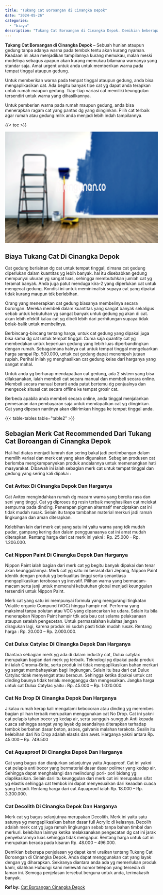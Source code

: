 ```yaml
---
title: "Tukang Cat Boroangan di Cinangka Depok"
date: "2024-05-26"
categories: 
  - "biaya"
description: "Tukang Cat Boroangan di Cinangka Depok. Demikian beberapa penjelasan yg dapat kami uraikan tentang Tukang Cat Boroangan di Cinangka Depok. Anda dapat menggun..."
---
```


**Tukang Cat Boroangan di Cinangka Depok** – Sebuah hunian ataupun gedung tanpa adanya warna pada tembok tentu akan kurang nyaman. Keadaan ini akan menjadikan tampilannya kurang memukau, malah meski modelnya sebagus apapun akan kurang memukau bilamana warnanya yang standar saja. Amat urgent untuk anda untuk memberikan warna pada tempat tinggal ataupun gedung.

Untuk memberikan warna pada tempat tinggal ataupun gedung, anda bisa mengaplikasikan cat. Ada begitu banyak tipe cat yg dapat anda terapkan untuk rumah maupun gedung. Tiap-tiap variasi cat memiliki keunggulan tersendiri untuk warna yang dihasilkannya.

Untuk pemberian warna pada rumah maupun gedung, anda bisa menerapkan ragam cat yang pantas dg yang diinginkan. Pilih cat terbaik agar rumah atau gedung milik anda menjadi lebih indah tampilannya.

{{< toc >}}

![Tukang Cat Boroangan di Cinangka Depok](/images/jasa-cat-murah11.png)

## Biaya Tukang Cat Di Cinangka Depok

Cat gedung berlainan dg cat untuk tempat tinggal, dimana cat gedung diperlukan dalam kuantitas yg lebih banyak. hal itu disebabkan gedung mempunyai ukuran yg sangat luas, sehingga membutuhkan jumlah cat yg teramat banyak. Anda juga patut menduga kira-2 yang diperlukan cat untuk mengecat gedung. Kondisi ini untuk meminimalisir supaya cat yang dipakai tidak kurang maupun tdk berlebihan.

Orang yang menerapkan cat gedung biasanya membelinya secara borongan. Mereka membeli dalam kuantitas yang sangat banyak sekaligus sebab untuk kebutuhan yg sangat banyak untuk gedung yg akan di cat. akan lebih efektif kalau cat yg dibeli lebih dari perhitungan supaya tidak bolak-balik untuk membelinya.

Berbincang-bincang tentang harga, untuk cat gedung yang dipakai juga bisa sama dg cat untuk tempat tinggal. Cuma saja quantity cat yg membedakan untuk keperluan gedung yang lebih luas diperbandingkan dengan rumah. Sebagaimana halnya cat untuk tempat tinggal mengeluarkan harga sampai Rp. 500.000, untuk cat gedung dapat menempuh jutaan rupiah. Perihal inilah yg menghasilkan cat gedung kelas dari harganya yang sangat mahal.

Untuk anda yg berharap mendapatkan cat gedung, ada 2 sistem yang bisa dilaksanakan, ialah membeli cat secara manual dan membeli secara online. Membeli secara manual berarti anda patut bertemu dg penjualnya dan mengecek situasi cat secara offline ke tempat grosir cat.

Berbeda apabila anda membeli secara online, anda tinggal menjalankan pemesanan dan pembayaran saja untuk mendapatkan cat yg diinginkan. Cat yang dipesan nantinya akan dikirimkan hingga ke tempat tinggal anda.

{{< table-tables table="table2" >}}

## Sebagian Merk Cat Recommended Dari Tukang Cat Boroangan di Cinangka Depok

Hal-hal diatas menjadi lumrah dan sering bakal jadi pertimbangan dalam memilih variasi dan merk cat yang akan digunakan. Sebagian produsen cat berlomba mengkampanyekan produk andalannya untuk memenangkan hati masyarakat. Dibawah ini ialah sebagian merk cat untuk tempat tinggal dan gedung yang sering kali dipakai :

### Cat Avitex Di Cinangka Depok Dan Harganya

Cat Avitex mengindahkan rumah dg macam warna yang bercita rasa dan seni yang tinggi. Cat yg diproses dg resin terbaik menghasilkan cat melekat sempurna pada dinding. Penerapan pigmen alternatif menciptakan cat ini tidak mudah rusak. Selain itu tanpa tambahan material merkuri jadi ramah lingkungan dan aman diterapkan.

Kelebihan lain dari merk cat yang satu ini yaitu warna yang tdk mudah pudar, gampang kering dan dalam pengguanaanya cat ini amat mudah diterapkan. Rentang harga dari cat merk ini yakni : Rp. 25.000 – Rp. 1.206.000.

### Cat Nippon Paint Di Cinangka Depok Dan Harganya

Nippon Paint ialah bagian dari merk cat yg begitu banyak dipakai dan tenar akan keunggulannya. Merk cat yg satu ini berasal dari Jepang, Nippon Paint identik dengan produk yg berkualitas tinggi serta senantiasa mengaplikasikan terobosan yg inovatif. Pilihan warna yang bermacam-macam serta janji untuk memenuhi kebutuhan global menjadi keunggulan tersendiri untuk Nippon Paint.

Merk cat yang satu ini mempunyai formula yang mengurangi tingkatan Volatile organic Compund (VOC) hingga hampir nol. Performa yang maksimal tanpa polutan atau VOC yang dipancarkan ke udara. Selain itu bila menerapkan Nippon Paint hampir tdk ada bau cat selama pelaksanaan ataupun setelah pengecetan. Untuk permasalahan kulaitas jangan diragukan lagi, karena produk ini sudah pasti tidak mudah rusak. Rentang harga : Rp. 20.000 – Rp. 2.000.000.

### Cat Dulux Catylac Di Cinangka Depok Dan Harganya

Diantara sebagian merk yg ada di dalam industry cat, Dulux catylax merupakan bagian dari merk yg terbaik. Teknologi yg dipakai pada produk ini ialah Chroma-Brite, serta produk ini tidak mengaplikasikan bahan merkuri yg sangat membahayakan bagi lingkungan. Selain itu bau dari cat Dulux Catylac tidak menyengat atau beracun. Sehingga ketika dipakai untuk cat dinding baunya tidak terlalu mengganggu dan mengesalkan. Jangka harga untuk cat Dulux Catylac yaitu : Rp. 45.000 – Rp. 1.020.000.

### Cat No Drop Di Cinangka Depok Dan Harganya

Jikalau rumah kerap kali mengalami kebocoran atau dinding yg merembes bagian pilihan terbaik merupakan menggunakan cat No Drop. Cat ini yakni cat pelapis tahan bocor yg kedap air, serta sungguh-sungguh Anti kepada cuaca sehingga sangat yang layak dg seandainya diterapkan terhadap tembok berbahan dasar beton, asbes, galvanis malahan terakota. Sealin itu kelebihan dari No Drop adalah elastis dan awet. Harganya yakni antara Rp. 45.000 – Rp. 749.500

### Cat Aquaproof Di Cinangka Depok Dan Harganya

Cat yang bagus dan dianjurkan selanjutnya yaitu Aquaproof. Cat ini yakni cat pelapis anti bocor yang bermaterial dasar dasar polimer yang kedap air. Sehingga dapat menghalangi dan melindungi pori- pori bidang yg diaplikasikan. Selain dari itu keunggulan dari merk cat ini merupakan sifat yg elastis sehingga cat tembok ini dapat menyesuaikan dari keaadan cuaca yang terjadi. Rentang harga dari cat Aquaproof ialah Rp. 18.000 – Rp. 3.300.000.

### Cat Decolith Di Cinangka Depok Dan Harganya

Merk cat yg bagus selanjutnya merupakan Decolith. Merk ini yaitu satu satunya yg mengaplikasikan bahan dasar full Acrylic di kelasnya. Decolih adalah merk cat yg juga ramah lingkungan sebab tanpa bahan timbal dan merkuri. kelebihan lainnya ketika melaksanakan pengecatan dg cat ini jarak penyebarannya luas sehingga tidak mengapur. Rentang harga untuk cat ini merupakan berada pada kisaran Rp. 48.000 – 496.000.

Demikian beberapa penjelasan yg dapat kami uraikan tentang Tukang Cat Boroangan di Cinangka Depok. Anda dapat menggunakan cat yang layak dengan yg diharapkan. Sekiranya diantara anda ada yg memerlukan produk kami, silahkan Hubungi kami melewati nomor telepon yang tersedia di laman ini. Semoga penjelasan tersebut berguna untuk anda, terimakasih banyak.

**Ref by:** [Cat Boroangan Cinangka Depok](https://id.wikipedia.org/wiki/Cat)
